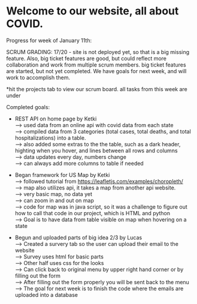 # Welcome to our website, all about COVID.

Progress for week of January 11th:

SCRUM GRADING:
17/20 - site is not deployed yet, so that is a big missing feature. Also, big ticket features are good, but could reflect more collaboration and work from multiple scrum members. big ticket features are started, but not yet completed. We have goals for next week, and will work to accomplish them.

*hit the projects tab to view our scrum board. all tasks from this week are under 

Completed goals:

- REST API on home page by Ketki<br>
--> used data from an online api with covid data from each state <br>
--> compiled data from 3 categories (total cases, total deaths, and total hospitalizations) into a table.<br>
--> also added some extras to the the table, such as a dark header, highting when you hover, and lines between all rows and columns<br>
--> data updates every day, numbers change<br>
--> can always add more columns to table if needed<br>

- Began framework for US Map by Ketki<br>
--> followed tutorial from https://leafletjs.com/examples/choropleth/ <br>
--> map also utilizes api, it takes a map from another api website.<br>
--> very basic map, no data yet<br>
--> can zoom in and out on map<br>
--> code for map was in java script, so it was a challenge to figure out how to call that code in our project, which is HTML and python<br>
--> Goal is to have data from table visible on map when hovering on a state<br>

- Begun and uploaded parts of big idea 2/3 by Lucas<br>
--> Created a survery tab so the user can upload their email to the website<br>
--> Survey uses html for basic parts<br>
--> Other half uses css for the looks<br>
--> Can click back to original menu by upper right hand corner or by filling out the form<br>
--> After filling out the form properly you will be sent back to the menu<br>
--> The goal for next week is to finish the code where the emails are uploaded into a database<br>



